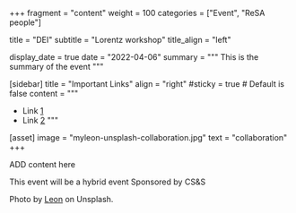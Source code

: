 +++
fragment = "content"
weight = 100
categories = ["Event", "ReSA people"]

title = "DEI"
subtitle = "Lorentz workshop"
title_align = "left"

display_date = true
date = "2022-04-06"
summary = """
This is the summary of the event
"""

[sidebar]
  title = "Important Links"
  align = "right"
  #sticky = true # Default is false
  content = """
  * Link [1](#)
  * Link [2](#)
  """

[asset]
  image = "myleon-unsplash-collaboration.jpg"
  text = "collaboration"
+++

ADD content here

This event will be a hybrid event
Sponsored by CS&S



Photo by <a href="https://unsplash.com/@myleon">Leon</a> on Unsplash.
